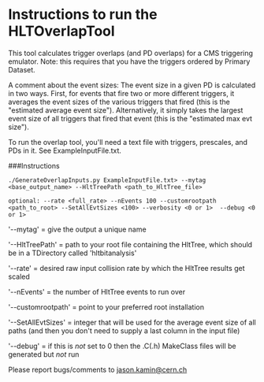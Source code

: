 # Instructions to run the HLTOverlapTool

This tool calculates trigger overlaps (and PD overlaps) for a CMS triggering emulator. Note: this requires that you have the triggers ordered by Primary Dataset.

A comment about the event sizes: The event size in a given PD is calculated in two ways. First, for events that fire two or more different triggers, it averages the event sizes of the various triggers that fired (this is the "estimated average event size").  Alternatively, it simply takes the largest event size of all triggers that fired that event (this is the "estimated max evt size").

To run the overlap tool, you'll need a text file with triggers, prescales, and PDs in it. See ExampleInputFile.txt.

###Instructions

```` 
./GenerateOverlapInputs.py ExampleInputFile.txt> --mytag <base_output_name> --HltTreePath <path_to_HltTree_file> 

optional: --rate <full_rate> --nEvents 100 --customrootpath <path_to_root> --SetAllEvtSizes <100> --verbosity <0 or 1>  --debug <0 or 1>

````

'--mytag' = give the output a unique name

'--HltTreePath' = path to your root file containing the HltTree, which should be in a TDirectory called 'hltbitanalysis'

'--rate' = desired raw input collision rate by which the HltTree results get scaled

'--nEvents' = the number of HltTree events to run over 

'--customrootpath' = point to your preferred root installation

'--SetAllEvtSizes' = integer that will be used for the average event size of all paths (and then you don't need to supply a last column in the input file)

'--debug' = if this is *not* set to 0 then the .C(.h) MakeClass files will be generated but *not* run

Please report bugs/comments to jason.kamin@cern.ch 
